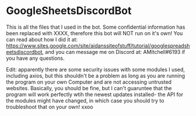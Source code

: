 # GoogleSheetsDiscordBot
This is all the files that I used in the bot. Some confidential information has been replaced with XXXX, therefore this bot will NOT run on it's own! You can read about how I did it at: https://www.sites.google.com/site/aidanssiteofstuff/tutorial/googlespreadsheetsdiscordbot, and you can message me on Discord at: AMitchell#6193 if you have any questions.

Edit: apparently there are some security issues with some modules I used, including axios, but this shouldn't be a problem as long as you are running the program on your own Computer and are not accessing untrusted websites. Basically, you should be fine, but I can't guaruntee that the program will work perfectly wtih the newest updates installed- the API for the modules might have changed, in which case you should try to troubleshoot that on your own! xxoo
